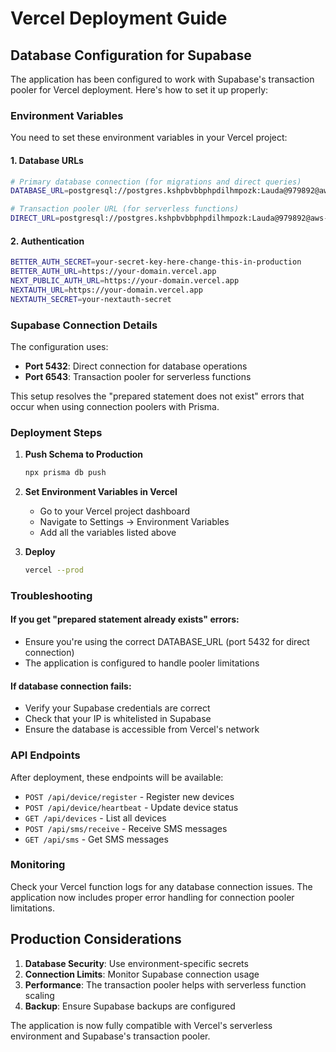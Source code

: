 # Vercel Deployment Guide

## Database Configuration for Supabase

The application has been configured to work with Supabase's transaction pooler for Vercel deployment. Here's how to set it up properly:

### Environment Variables

You need to set these environment variables in your Vercel project:

#### 1. Database URLs
```bash
# Primary database connection (for migrations and direct queries)
DATABASE_URL=postgresql://postgres.kshpbvbbphpdilhmpozk:Lauda@979892@aws-1-ap-southeast-1.pooler.supabase.com:5432/postgres

# Transaction pooler URL (for serverless functions)
DIRECT_URL=postgresql://postgres.kshpbvbbphpdilhmpozk:Lauda@979892@aws-1-ap-southeast-1.pooler.supabase.com:6543/postgres
```

#### 2. Authentication
```bash
BETTER_AUTH_SECRET=your-secret-key-here-change-this-in-production
BETTER_AUTH_URL=https://your-domain.vercel.app
NEXT_PUBLIC_AUTH_URL=https://your-domain.vercel.app
NEXTAUTH_URL=https://your-domain.vercel.app
NEXTAUTH_SECRET=your-nextauth-secret
```

### Supabase Connection Details

The configuration uses:

- **Port 5432**: Direct connection for database operations
- **Port 6543**: Transaction pooler for serverless functions

This setup resolves the "prepared statement does not exist" errors that occur when using connection poolers with Prisma.

### Deployment Steps

1. **Push Schema to Production**
   ```bash
   npx prisma db push
   ```

2. **Set Environment Variables in Vercel**
   - Go to your Vercel project dashboard
   - Navigate to Settings → Environment Variables
   - Add all the variables listed above

3. **Deploy**
   ```bash
   vercel --prod
   ```

### Troubleshooting

#### If you get "prepared statement already exists" errors:
- Ensure you're using the correct DATABASE_URL (port 5432 for direct connection)
- The application is configured to handle pooler limitations

#### If database connection fails:
- Verify your Supabase credentials are correct
- Check that your IP is whitelisted in Supabase
- Ensure the database is accessible from Vercel's network

### API Endpoints

After deployment, these endpoints will be available:

- `POST /api/device/register` - Register new devices
- `POST /api/device/heartbeat` - Update device status
- `GET /api/devices` - List all devices
- `POST /api/sms/receive` - Receive SMS messages
- `GET /api/sms` - Get SMS messages

### Monitoring

Check your Vercel function logs for any database connection issues. The application now includes proper error handling for connection pooler limitations.

## Production Considerations

1. **Database Security**: Use environment-specific secrets
2. **Connection Limits**: Monitor Supabase connection usage
3. **Performance**: The transaction pooler helps with serverless function scaling
4. **Backup**: Ensure Supabase backups are configured

The application is now fully compatible with Vercel's serverless environment and Supabase's transaction pooler.

